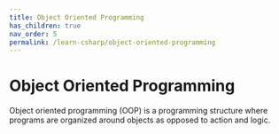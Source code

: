 ```yaml
---
title: Object Oriented Programming
has_children: true
nav_order: 5
permalink: /learn-csharp/object-oriented-programming
---
```


# Object Oriented Programming

Object oriented programming (OOP) is a programming structure where programs are organized around objects as opposed to action and logic.








